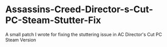 # Assassins-Creed-Director-s-Cut-PC-Steam-Stutter-Fix
A small patch I wrote for fixing the stuttering issue in AC Director's Cut PC Steam Version
